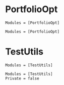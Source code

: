 # PortfolioOpt

```@index
Modules = [PortfolioOpt]
```

```@autodocs
Modules = [PortfolioOpt]
```

# TestUtils

```@index
Modules = [TestUtils]
```

```@autodocs
Modules = [TestUtils]
Private = false
```